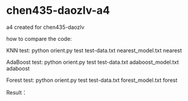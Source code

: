 # chen435-daozlv-a4
a4 created for chen435-daozlv

how to compare the code:

KNN test: python orient.py test test-data.txt nearest_model.txt nearest

AdaBoost test: python orient.py test test-data.txt adaboost_model.txt adaboost

Forest test: python orient.py test test-data.txt forest_model.txt forest

Result：
